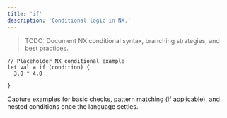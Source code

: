 ```yaml
---
title: 'if'
description: 'Conditional logic in NX.'
---
```


> TODO: Document NX conditional syntax, branching strategies, and best practices.

```nx
// Placeholder NX conditional example
let val = if (condition) {
  3.0 * 4.0

}
```

Capture examples for basic checks, pattern matching (if applicable), and nested conditions once the language settles.
